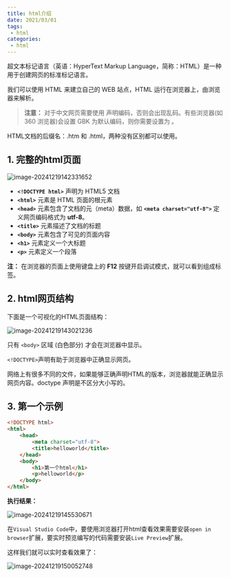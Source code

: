 ```yaml
---
title: html介绍
date: 2021/03/01
tags:
 - html
categories:
 - html
---
```

超文本标记语言（英语：HyperText Markup Language，简称：HTML）是一种用于创建网页的标准标记语言。

我们可以使用 HTML 来建立自己的 WEB 站点，HTML 运行在浏览器上，由浏览器来解析。

> **注意：** 对于中文网页需要使用 <meta charset="utf-8"> 声明编码，否则会出现乱码。有些浏览器(如 360 浏览器)会设置 GBK 为默认编码，则你需要设置为 <meta charset="gbk">。

HTML文档的后缀名：.htm 和 .html，两种没有区别都可以使用。

## 1. 完整的html页面

![image-20241219142331652](https://bucket-linxc.oss-cn-guangzhou.aliyuncs.com/images/image-20241219142331652.png)

- **`<!DOCTYPE html>`** 声明为 HTML5 文档
- **`<html>`** 元素是 HTML 页面的根元素
- **`<head>`** 元素包含了文档的元（meta）数据，如 **`<meta charset="utf-8">`** 定义网页编码格式为 **utf-8**。
- **`<title>`** 元素描述了文档的标题
- **`<body>`** 元素包含了可见的页面内容
- **`<h1>`** 元素定义一个大标题
- **`<p>`** 元素定义一个段落

**注：** 在浏览器的页面上使用键盘上的 **F12** 按键开启调试模式，就可以看到组成标签。

## 2. html网页结构

下面是一个可视化的HTML页面结构：

![image-20241219143021236](https://bucket-linxc.oss-cn-guangzhou.aliyuncs.com/images/image-20241219143021236.png)

只有 `<body>` 区域 (白色部分) 才会在浏览器中显示。

`<!DOCTYPE>`声明有助于浏览器中正确显示网页。

网络上有很多不同的文件，如果能够正确声明HTML的版本，浏览器就能正确显示网页内容。doctype 声明是不区分大小写的。

## 3. 第一个示例

```html
<!DOCTYPE html>
<html>
    <head>
        <meta charset="utf-8">
        <title>helloworld</title>
    </head>
    <body>
        <h1>第一个html</h1>
        <p>helloworld</p>
    </body>
</html>
```

**执行结果：**

![image-20241219145530671](https://bucket-linxc.oss-cn-guangzhou.aliyuncs.com/images/image-20241219145530671.png)

在```Visual Studio Code```中，要使用浏览器打开html查看效果需要安装```open in browser```扩展，要实时预览编写的代码需要安装```Live Preview```扩展。

这样我们就可以实时查看效果了：

![image-20241219150052748](https://bucket-linxc.oss-cn-guangzhou.aliyuncs.com/images/image-20241219150052748.png)